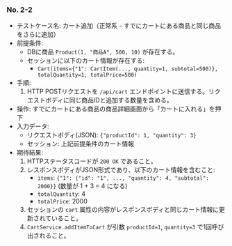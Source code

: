 ### No. 2-2

- テストケース名: カート追加（正常系 - すでにカートにある商品と同じ商品をさらに追加）
- 前提条件:
  - DBに商品 `Product(1, "商品A", 500, 10)` が存在する。
  - セッションに以下のカート情報が存在する:
    - `Cart(items={"1": CartItem(..., quantity=1, subtotal=500)}, totalQuantity=1, totalPrice=500)`
- 手順:
  1. HTTP POSTリクエストを `/api/cart` エンドポイントに送信する。リクエストボディに同じ商品IDと追加する数量を含める。
- 操作: すでにカートにある商品の商品詳細画面から「カートに入れる」を押下
- 入力データ:
  - リクエストボディ(JSON): `{"productId": 1, "quantity": 3}`
  - セッション: 上記前提条件のカート情報
- 期待結果:
  1. HTTPステータスコードが `200 OK` であること。
  2. レスポンスボディがJSON形式であり、以下のカート情報を含むこと:
     - `items`: `{"1": {"id": "1", ..., "quantity": 4, "subtotal": 2000}}` (数量が 1 + 3 = 4 になる)
     - `totalQuantity`: 4
     - `totalPrice`: 2000
  3. セッションの `cart` 属性の内容がレスポンスボディと同じカート情報に更新されていること。
  4. `CartService.addItemToCart` が引数 `productId=1`, `quantity=3` で1回呼び出されること。
